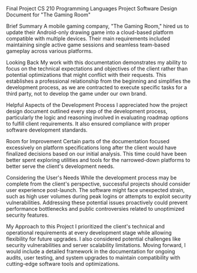 Final Project
CS 210 Programming Languages
Project Software Design Document for "The Gaming Room"

Brief Summary
A mobile gaming company, "The Gaming Room," hired us to update their Android-only drawing game into a cloud-based platform compatible with multiple devices. Their main requirements included maintaining single active game sessions and seamless team-based gameplay across various platforms.

Looking Back
My work with this documentation demonstrates my ability to focus on the technical expectations and objectives of the client rather than potential optimizations that might conflict with their requests. This establishes a professional relationship from the beginning and simplifies the development process, as we are contracted to execute specific tasks for a third party, not to develop the game under our own brand.

Helpful Aspects of the Development Process
I appreciated how the project design document outlined every step of the development process, particularly the logic and reasoning involved in evaluating roadmap options to fulfill client requirements. It also ensured compliance with proper software development standards.

Room for Improvement
Certain parts of the documentation focused excessively on platform specifications long after the client would have finalized decisions based on our initial analysis. This time could have been better spent exploring utilities and tools for the narrowed-down platforms to better serve the client's development needs.

Considering the User's Needs
While the development process may be complete from the client's perspective, successful projects should consider user experience post-launch. The software might face unexpected strain, such as high user volumes during peak logins or attempts to exploit security vulnerabilities. Addressing these potential issues proactively could prevent performance bottlenecks and public controversies related to unoptimized security features.

My Approach to this Project
I prioritized the client's technical and operational requirements at every development stage while allowing flexibility for future upgrades. I also considered potential challenges like security vulnerabilities and server scalability limitations. Moving forward, I would include a detailed framework in the documentation for ongoing audits, user testing, and system upgrades to maintain compatibility with cutting-edge software tools and optimizations.

